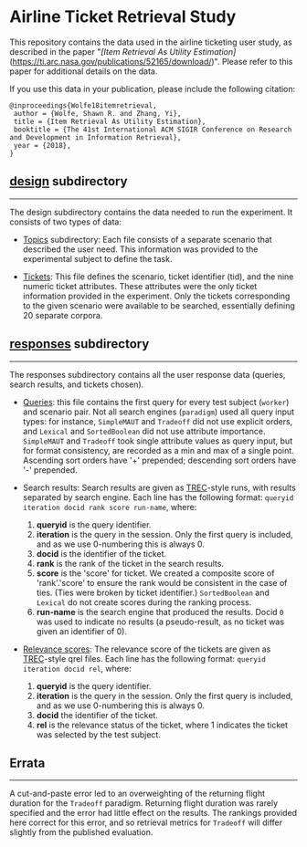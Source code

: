 # Airline Ticket Retrieval Study

This repository contains the data used in the airline ticketing user
study, as described in the paper "*[Item Retrieval As Utility
Estimation]*(https://ti.arc.nasa.gov/publications/52165/download/)". Please
refer to this paper for additional details on the data.

If you use this data in your publication, please include the following
citation:

    @inproceedings{Wolfe18itemretrieval,
     author = {Wolfe, Shawn R. and Zhang, Yi},
     title = {Item Retrieval As Utility Estimation},
     booktitle = {The 41st International ACM SIGIR Conference on Research and Development in Information Retrieval},
     year = {2018},
    } 


## [design](design) subdirectory
---

The design subdirectory contains the data needed to run the
experiment. It consists of two types of data:

  * [Topics](design/topics) subdirectory: Each file consists of a
    separate scenario that described the user need. This information
    was provided to the experimental subject to define the task.

  * [Tickets](design/tickets.csv): This file defines the scenario,
    ticket identifier (tid), and the nine numeric ticket
    attributes. These attributes were the only ticket information
    provided in the experiment. Only the tickets corresponding to the
    given scenario were available to be searched, essentially defining
    20 separate corpora.

## [responses](responses) subdirectory
---

The responses subdirectory contains all the user response data
(queries, search results, and tickets chosen).

  * [Queries](responses/queries.csv): this file contains the first
    query for every test subject (`worker`) and scenario pair. Not all
    search engines (`paradigm`) used all query input types: for
    instance, `SimpleMAUT` and `Tradeoff` did not use explicit orders, and
    `Lexical` and `SortedBoolean` did not use attribute
    importance. `SimpleMAUT` and `Tradeoff` took single attribute values
    as query input, but for format consistency, are recorded as a min
    and max of a single point. Ascending sort orders have '+'
    prepended; descending sort orders have '-' prepended.

  * Search results: Search results are given as
    [TREC](https://trec.nist.gov)-style runs, with results separated
    by search engine. Each line has the following format:
    `queryid iteration docid rank score run-name`, where:
    1. **queryid** is the query identifier.
    2. **iteration** is the query in the session. Only the first query is included, and as we use 0-numbering this is always 0.
    3. **docid** is the identifier of the ticket.
    4. **rank** is the rank of the ticket in the search results.
    5. **score** is the 'score' for ticket. We created a composite score of 'rank'.'score' to ensure the rank would be consistent in the case of ties. (Ties were broken by ticket identifier.) `SortedBoolean` and `Lexical` do not create scores during the ranking process.
    6. **run-name** is the search engine that produced the results.
    Docid `0` was used to indicate no results (a pseudo-result, as no
    ticket was given an identifier of 0).
  * [Relevance scores](responses/qrels.txt): The relevance score of the
    tickets are given as [TREC](https://trec.nist.gov)-style qrel
    files. Each line has the following format: `queryid iteration docid rel`,
    where:
    1. **queryid** is the query identifier.
    2. **iteration** is the query in the session. Only the first query is included, and as we use 0-numbering this is always 0.
    3. **docid** the identifier of the ticket.
    4. **rel** is the relevance status of the ticket, where 1 indicates the ticket was selected by the test subject.

## Errata
---

A cut-and-paste error led to an overweighting of the returning flight
duration for the `Tradeoff` paradigm. Returning flight duration was
rarely specified and the error had little effect on the results. The
rankings provided here correct for this error, and so retrieval
metrics for `Tradeoff` will differ slightly from the published
evaluation.
